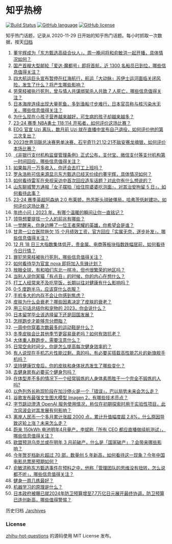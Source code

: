 # 知乎热榜
[![Build Status](https://github.com/ToWeLong/zhihu-hot-questions/workflows/CI/badge.svg)](https://github.com/ToWeLong/zhihu-hot-questions/actions)
[![GitHub language](https://img.shields.io/badge/language-golang-orange.svg)](https://golang.org/)
[![GitHub license](https://img.shields.io/github/license/ToWeLong/zhihu-hot-questions)](https://github.com/ToWeLong/zhihu-hot-questions/blob/main/LICENSE)

知乎热门话题，记录从 2020-11-29 日开始的知乎热门话题。每小时抓取一次数据，按天[归档](./archives)

<!-- BEGIN -->

1. [董宇辉成为「东方甄选高级合伙人」，周一晚间将和俞敏洪一起开播，具体情况如何？](https://www.zhihu.com/question/635348142)
1. [国产首艘大型邮轮「爱达·魔都号」即将首航，近 1300 名船员已到位，哪些信息值得关注？](https://www.zhihu.com/question/635326342)
1. [四大航运巨头宣布暂停在红海航行，航运「大动脉」苏伊士运河面临关闭风险，发生了什么？将产生哪些影响？](https://www.zhihu.com/question/635366309)
1. [劳荣枝被执行死刑，曾与情人共谋绑架杀人共致 7 人死亡，哪些信息值得关注？](https://www.zhihu.com/question/635392007)
1. [日本海岸连续出现大量死鱼，多到渔船寸步难行，日本官员称与核污染水无关，哪些信息值得关注？](https://www.zhihu.com/question/635366311)
1. [为什么现在小孩子营养越来越好，可生病的孩子却越来越多？](https://www.zhihu.com/question/634961881)
1. [23-24 赛季 NBA勇士 118:114 开拓者，如何评价这场比赛？](https://www.zhihu.com/question/635374059)
1. [EDG 官宣 Uzi 离队，数月前 Uzi 就在直播中宣布自己退役，如何评价他的第三次复出？](https://www.zhihu.com/question/635375653)
1. [2023世界羽联总决赛男单决赛，石宇奇11:21,12:21不敌安赛龙摘银，如何评价本场比赛？](https://www.zhihu.com/question/635336559)
1. [《非银行支付机构监督管理条例》正式公布，支付宝、微信支付等支付机构第一时间回应，哪些信息值得关注？](https://www.zhihu.com/question/635366308)
1. [如果每月一万多收入，你还会去打工上班吗？](https://www.zhihu.com/question/627916178)
1. [罗永浩称可信来源显示东方甄选已经天价续约董宇辉，具体情况如何？](https://www.zhihu.com/question/635338323)
1. [如何看待雷军在央视采访中首次回应造车话题？对此你有什么想说的？](https://www.zhihu.com/question/635387838)
1. [山东聊城警方通报「女子摆拍『给住院婆婆吃泡面』，对其治安拘留 5 日」，如何看待此事？](https://www.zhihu.com/question/635395576)
1. [23-24 赛季英超阿森纳 2:0 布莱顿，热苏斯头球破僵局，哈弗茨低射建功，如何评价这场比赛？](https://www.zhihu.com/question/635337410)
1. [年终小问丨2023 年，有哪个温暖的瞬间让你一直铭记？](https://www.zhihu.com/question/633760929)
1. [领导想要提拔一个人的前兆有哪些？](https://www.zhihu.com/question/617613180)
1. [一觉醒来，你身边睡了一位王者荣耀的英雄，你希望会是谁？](https://www.zhihu.com/question/634647277)
1. [甘肃一公立医院拖欠 15 个月绩效工资，官方回应「实属无奈，逐步补发」，哪些信息值得关注？](https://www.zhihu.com/question/635308642)
1. [12 月 18 日三大指数集体低开，贵金属、电商等板块指数跌幅居前，如何看待今日行情？](https://www.zhihu.com/question/635373752)
1. [罪犯劳荣枝被执行死刑，哪些信息值得关注？](https://www.zhihu.com/question/635392291)
1. [如何看待华为官宣 nova 即将加入先锋计划？](https://www.zhihu.com/question/635369947)
1. [放眼全球，有和咱们东北一样冷，但也很繁荣的地区吗？](https://www.zhihu.com/question/635129611)
1. [当别人说你家猫「有点丑」的时候，你的内心在想什么？](https://www.zhihu.com/question/632807331)
1. [打工人经常来不及吃早饭，长期以往对健康有什么影响吗？](https://www.zhihu.com/question/629449115)
1. [0-5 度跑半马，应该穿什么衣服？](https://www.zhihu.com/question/634196392)
1. [手机多大的内存不会让你感到焦虑？](https://www.zhihu.com/question/634503775)
1. [皮肤为什么会衰老？哪些因素决定了皮肤的衰老？](https://www.zhihu.com/question/620424533)
1. [用三句话总结你和宠物的 2023，你会说什么？](https://www.zhihu.com/question/632807302)
1. [日本留学毕业该选择留下还是回国发展？](https://www.zhihu.com/question/584205807)
1. [怎样跑步才能够充分燃脂？](https://www.zhihu.com/question/633766692)
1. [一周中你穿着次数最多的运动鞋是什么？](https://www.zhihu.com/question/634632438)
1. [冬季皮肤会比其他季节更容易衰老吗？如何有效抗老？](https://www.zhihu.com/question/632473978)
1. [大体重人群跑步，需要注意什么？](https://www.zhihu.com/question/634637638)
1. [日常空余时间少，你是怎么提高每次健身效率的？](https://www.zhihu.com/question/634060305)
1. [有人说现在手机芯片性能过剩，真的吗，有必要买搭载高性能芯片的新旗舰手机吗？](https://www.zhihu.com/question/631347467)
1. [坚持健康饮食后，你的皮肤和身体状态发生了哪些变化？](https://www.zhihu.com/question/632668701)
1. [去健身房有必要买个健身包吗？](https://www.zhihu.com/question/633359190)
1. [在体型差不多的情况下一个经常锻炼的人身体素质胜于一个完全不锻炼的人吗?](https://www.zhihu.com/question/631387373)
1. [以色列外长称现阶段在加沙停火是一个「错误」，巴以局势未来会怎么走？](https://www.zhihu.com/question/635326632)
1. [谷歌发布最强文生图大模型 Imagen 2，有哪些技术亮点？](https://www.zhihu.com/question/635127674)
1. [字节跳动澄清 OpenAI 服务使用情况，称仅在初期探索时用于实验性项目，此次风波会对其发展有何影响？](https://www.zhihu.com/question/635318776)
1. [离岸人民币一个多月累计涨超 2000 点，累计升值幅度超 2.8%，什么原因导致这轮上涨？未来怎么走？](https://www.zhihu.com/question/635308643)
1. [蔚来 150kWh 电池明年4月量产，李斌称「所有 CEO 都应直播做续航测试」，哪些信息值得关注？](https://www.zhihu.com/question/635322139)
1. [欧盟预测乌克兰或在明年 3 月前破产，什么是「国家破产」？会带来哪些影响？](https://www.zhihu.com/question/635315720)
1. [今年贺岁档新片超过 70 部，数量创 5 年新高，如何看待这一现象？今年中国电影总票房预期如何？](https://www.zhihu.com/question/635382346)
1. [俞敏洪称东方甄选事件在预料之中，他称「管理团队的思维没有扭转，怎么说都不听」，哪些信息值得关注？](https://www.zhihu.com/question/635320673)
1. [健身一周几练最好？](https://www.zhihu.com/question/630616631)
1. [机器学习的原理是什么？](https://www.zhihu.com/question/386425879)
1. [日本政府被曝已就2024年防卫预算增至7.7万亿日元展开最终协调，防卫预算已连创新高，哪些值得警惕？](https://www.zhihu.com/question/635324548)

<!-- END -->

历史归档 [./archives](./archives)


### License
[zhihu-hot-questions](https://github.com/towelong/zhihu-hot-questions) 的源码使用 MIT License 发布。